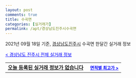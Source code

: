 ```yaml
---
layout: post
comments: true
title: 수곡면
categories: [실거래가]
permalink: /apt/경상남도진주시수곡면
---
```


2021년 09월 18일 기준, <a href="/apt/경상남도진주시">경상남도진주시</a> 수곡면 한달간 실거래 정보

<a style="color: blue;" href="/apt/경상남도진주시">< 경상남도 진주시 전체 실거래 정보</a>
<!---- start ---->
<table>
  <tr>
    <td colspan="4" style="font-weight: bold;"><a href="/apt/경상남도진주시수곡면{name_without_space}">오늘 등록된 실거래 정보가 없습니다</a> &nbsp;&nbsp;&nbsp; <a style="color: blue; font-size: smaller;" href="/apt/경상남도진주시수곡면{name_without_space}">면적별 최고가 ></a></td>
  </tr>
    
</table>
<!---- end ---->
    